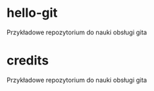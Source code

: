 # hello-git
Przykładowe repozytorium do nauki obsługi gita

# credits
Przykładowe repozytorium do nauki obsługi gita
